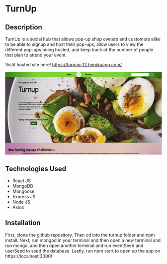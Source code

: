 # TurnUp

## Description
TurnUp is a social hub that allows pop-up shop owners and customers alike to be able to signup and host their pop-ups, allow users to view the different pop-ups being hosted, and keep track of the number of people that plan to attend your event.

Vistit hosted site here! https://turnup-12.herokuapp.com/

<img src="turnup1.jpg">

## Technologies Used
<ul>
    <li>React JS</li>
    <li>MongoDB</li>
    <li>Mongoose</li>
    <li>Express JS</li>
    <li>Node JS</li>
    <li>Axios</li>
</ul>

## Installation
First, clone the github repository. Then cd into the turnup folder and npm install. Next, run mongod in your terminal and then open a new terminal and run mongo, and then open another terminal and run eventSeed and userSeed to seed the database. Lastly, run npm start to open up the app on https://localhost:3000!

